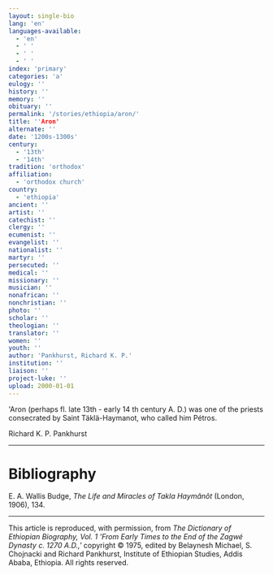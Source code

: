 ```yaml
---
layout: single-bio
lang: 'en'
languages-available:
  - 'en'
  - ' '
  - ' '
  - ' '
index: 'primary'
categories: 'a'
eulogy: ''
history: ''
memory: ''
obituary: ''
permalink: '/stories/ethiopia/aron/'
title: ''Aron'
alternate: ''
date: '1200s-1300s'
century:
  - '13th'
  - '14th'
tradition: 'orthodox'
affiliation:
  - 'orthodox church'
country:
  - 'ethiopia'
ancient: ''
artist: ''
catechist: ''
clergy: ''
ecumenist: ''
evangelist: ''
nationalist: ''
martyr: ''
persecuted: ''
medical: ''
missionary: ''
musician: ''
nonafrican: ''
nonchristian: ''
photo: ''
scholar: ''
theologian: ''
translator: ''
women: ''
youth: ''
author: 'Pankhurst, Richard K. P.'
institution: ''
liaison: ''
project-luke: ''
upload: 2000-01-01
---
```



'Aron (perhaps fl. late 13th - early 14 th century A. D.) was one of the priests consecrated by Saint Täklä-Haymanot, who called him Pétros.

Richard K. P. Pankhurst

---

# Bibliography

E. A. Wallis Budge, *The Life and Miracles of Takla Haymânôt* (London, 1906), 134.

---

This article is reproduced, with permission, from *The Dictionary of Ethiopian Biography, Vol. 1 'From Early Times to the End of the Zagwé Dynasty c. 1270 A.D.,'* copyright &copy; 1975, edited by Belaynesh Michael, S. Chojnacki and Richard Pankhurst, Institute of Ethiopian Studies, Addis Ababa, Ethiopia.  All rights reserved.